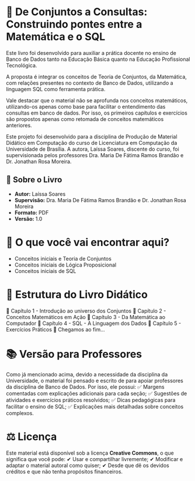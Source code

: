 # 📖 De Conjuntos a Consultas: Construindo pontes entre a Matemática e o SQL
Este livro foi desenvolvido para auxiliar a prática docente no ensino de Banco de Dados tanto na Educação Básica quanto na Educação Profissional Tecnológica. 

A proposta é integrar os conceitos de Teoria de Conjuntos, da Matemática, com relações presentes no contexto de Banco de Dados, utilizando a linguagem SQL como ferramenta prática. 

Vale destacar que o material não se aprofunda nos conceitos matemáticos, utilizando-os apenas como base para facilitar o entendimento das consultas em banco de dados. Por isso, os primeiros capítulos e exercícios são propostos apenas como retomada de conceitos matemáticos anteriores.    

Este projeto foi desenvolvido para a disciplina de Produção de Material Didático em Computação do curso de Licenciatura em Computação da Universidade de Brasília. A autora, Laíssa Soares, discente do curso, foi supervisionada pelos professores Dra. Maria De Fátima Ramos Brandão e Dr. Jonathan Rosa Moreira.

## 📜 Sobre o Livro
- **Autor:** Laíssa Soares
- **Supervisão:** Dra. Maria De Fátima Ramos Brandão e Dr. Jonathan Rosa Moreira
- **Formato:** PDF  
- **Versão:** 1.0 

# 📌 O que você vai encontrar aqui?
- Conceitos iniciais e Teoria de Conjuntos
- Conceitos iniciais de Lógica Proposicional
- Conceitos iniciais de SQL

# 📂 Estrutura do Livro Didático
🔹 Capítulo 1 - Introdução ao universo dos Conjuntos
🔹 Capítulo 2 - Conceitos Matemáticos em Ação
🔹 Capítulo 3 - Da Matemática ao Computador
🔹 Capítulo 4 - SQL - A Linguagem dos Dados
🔹 Capítulo 5 - Exercícios Práticos
🔹 Chegamos ao fim...  

# 📚 Versão para Professores
Como já mencionado acima, devido a necessidade da disciplina da Universidade, o material foi pensado e escrito de para apoiar professores da disciplina de Banco de Dados. Por isso, ele possui:
✅ Margens comentadas com explicações adicionais para cada seção;
✅ Sugestões de atividades e exercícios práticos resolvidos;
✅ Dicas pedagógicas para facilitar o ensino de SQL;
✅ Explicações mais detalhadas sobre conceitos complexos.

# ⚖ Licença
Este material está disponível sob a licença **Creative Commons**, o que significa que você pode:
✔ Usar e compartilhar livremente;
✔ Modificar e adaptar o material autoral como quiser;
✔ Desde que dê os devidos créditos e que não tenha propósitos financeiros.

